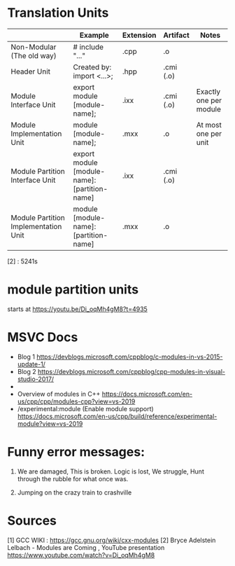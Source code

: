 

# Translation Units
|                                      | Example                                      | Extension | Artifact  | Notes                  |
| ------------------------------------ | -------------------------------------------- | --------- | --------- | ---------------------- |
| Non-Modular (The old way)            | # include "..."                              | .cpp      | .o        |                        |
| Header Unit                          | Created by: import <...>;                    | .hpp      | .cmi (.o) |                        |
| Module Interface Unit                | export module [module-name];                 | .ixx      | .cmi (.o) | Exactly one per module |
| Module Implementation Unit           | module [module-name];                        | .mxx      | .o        | At most one per unit   |
| Module Partition Interface Unit      | export module [module-name]:[partition-name] | .ixx      | .cmi (.o) |                        |
| Module Partition Implementation Unit | module [module-name]:[partition-name]        | .mxx      | .o        |                        |
[2] : 5241s


# module partition units 
starts at https://youtu.be/Di_oqMh4gM8?t=4935 

# MSVC Docs
 * Blog 1 https://devblogs.microsoft.com/cppblog/c-modules-in-vs-2015-update-1/
 * Blog 2 https://devblogs.microsoft.com/cppblog/cpp-modules-in-visual-studio-2017/
 * 
 * Overview of modules in C++  https://docs.microsoft.com/en-us/cpp/cpp/modules-cpp?view=vs-2019
 * /experimental:module (Enable module support) https://docs.microsoft.com/en-us/cpp/build/reference/experimental-module?view=vs-2019

# Funny error messages: 
1.  We are damaged, This is broken.
    Logic is lost,
    We struggle,
    Hunt through the rubble for what once was.

2. Jumping on the crazy train to crashville 

# Sources 
[1] GCC WIKI :  https://gcc.gnu.org/wiki/cxx-modules
[2] Bryce Adelstein Lelbach - Modules are Coming , YouTube presentation  https://www.youtube.com/watch?v=Di_oqMh4gM8


